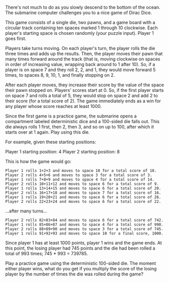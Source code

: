 There's not much to do as you slowly descend to the bottom of the
ocean. The submarine computer challenges you to a nice game of Dirac Dice.

This game consists of a single die, two pawns, and a game board with a
circular track containing ten spaces marked 1 through 10 clockwise. Each
player's starting space is chosen randomly (your puzzle input). Player
1 goes first.

Players take turns moving. On each player's turn, the player rolls the
die three times and adds up the results. Then, the player moves their
pawn that many times forward around the track (that is, moving clockwise
on spaces in order of increasing value, wrapping back around to 1 after
10). So, if a player is on space 7 and they roll 2, 2, and 1, they would
move forward 5 times, to spaces 8, 9, 10, 1, and finally stopping on 2.

After each player moves, they increase their score by the value of the
space their pawn stopped on. Players' scores start at 0. So, if the first
player starts on space 7 and rolls a total of 5, they would stop on space
2 and add 2 to their score (for a total score of 2). The game immediately
ends as a win for any player whose score reaches at least 1000.

Since the first game is a practice game, the submarine opens a compartment
labeled deterministic dice and a 100-sided die falls out. This die always
rolls 1 first, then 2, then 3, and so on up to 100, after which it starts
over at 1 again. Play using this die.

For example, given these starting positions:

Player 1 starting position: 4
Player 2 starting position: 8

This is how the game would go:

    Player 1 rolls 1+2+3 and moves to space 10 for a total score of 10.
    Player 2 rolls 4+5+6 and moves to space 3 for a total score of 3.
    Player 1 rolls 7+8+9 and moves to space 4 for a total score of 14.
    Player 2 rolls 10+11+12 and moves to space 6 for a total score of 9.
    Player 1 rolls 13+14+15 and moves to space 6 for a total score of 20.
    Player 2 rolls 16+17+18 and moves to space 7 for a total score of 16.
    Player 1 rolls 19+20+21 and moves to space 6 for a total score of 26.
    Player 2 rolls 22+23+24 and moves to space 6 for a total score of 22.

...after many turns...

    Player 2 rolls 82+83+84 and moves to space 6 for a total score of 742.
    Player 1 rolls 85+86+87 and moves to space 4 for a total score of 990.
    Player 2 rolls 88+89+90 and moves to space 3 for a total score of 745.
    Player 1 rolls 91+92+93 and moves to space 10 for a final score, 1000.

Since player 1 has at least 1000 points, player 1 wins and the game
ends. At this point, the losing player had 745 points and the die had
been rolled a total of 993 times; 745 * 993 = 739785.

Play a practice game using the deterministic 100-sided die. The moment
either player wins, what do you get if you multiply the score of the
losing player by the number of times the die was rolled during the game?

